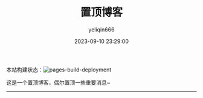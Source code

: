 ﻿---
uuid: 7b1dce65-4e74-61ff-cf32-e7999c475d30
title: 置顶博客
date: 2023-09-10 23:29:00
author: yeliqin666
top: true
categories:
- 有感
---
本站构建状态：![pages-build-deployment](https://github.com/yeliqin666/my_blog/actions/workflows/deploy.yml/badge.svg)

这是一个置顶博客，偶尔置顶一些重要消息~

---
